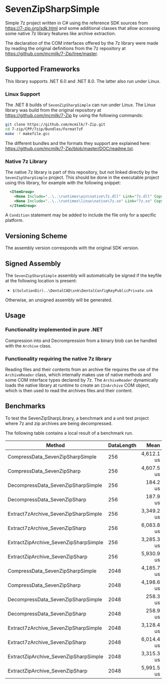 # SevenZipSharpSimple

Simple 7z project written in C# using the reference SDK sources from https://7-zip.org/sdk.html
and some additional classes that allow accessing some native 7z library features like
archive extraction.

The declaration of the COM interfaces offered by the 7z library were made by reading the 
original definitions from the 7z repository at https://github.com/mcmilk/7-Zip/tree/master.

## Supported Frameworks

This library supports .NET 6.0 and .NET 8.0. The latter also run under Linux.

### Linux Support

The .NET 8 builds of `SevenZipSharpSimple` can run under Linux. The Linux
library was build from the original repository at https://github.com/mcmilk/7-Zip
by using the following commands:

```bash
git clone https://github.com/mcmilk/7-Zip.git
cd 7-zip/CPP/7zip/Bundles/Format7zF
make -f makefile.gcc
```

The different bundles and the formats they support are explained
here: https://github.com/mcmilk/7-Zip/blob/master/DOC/readme.txt.

### Native 7z Library

The native 7z library is part of this repository, but not linked directly by the `SevenZipSharpSimple`
project. This should be done in the executable project using this library, for example with the following
snippet:

```xml
  <ItemGroup>
    <None Include="..\..\runtimes\win\native\7z.dll" Link="7z.dll" CopyToOutputDirectory="PreserveNewest" />
    <None Include="..\..\runtimes\linux\native\7z.so" Link="7z.so" CopyToOutputDirectory="PreserveNewest" />
  </ItemGroup>
```

A `Condition` statement may be added to include the file only for a specific platform.

## Versioning Scheme

The assembly version corresponds with the original SDK version.

## Signed Assembly

The `SevenZipSharpSimple` assembly will automatically be signed if the keyfile at the following location is present:
* `$(SolutionDir)..\DentalCAD\snk\DentalConfigKeyPublicPrivate.snk`

Otherwise, an unsigned assembly will be generated.

## Usage

### Functionality implemented in pure .NET

Compression into and Decrompression from a binary blob can be handled with the `Archive` class.

### Functionality requiring the native 7z library

Reading files and their contents from an archive file requires the use of the `ArchiveReader` class, which
internally makes use of native methods and some COM interface types declared by 7z.
The `ArchiveReader` dynamically loads the native library at runtime to create an `IInArchive` COM object,
which is then used to read the archives files and their content.

## Benchmarks

To test the SevenZipSharpLibrary, a benchmark and a unit test project where 7z and zip archives are being decompressed.

The following table contains a local result of a benchmark run.


|                                Method | DataLength |       Mean |     Error |    StdDev |     Median |
|-------------------------------------- |----------- |-----------:|----------:|----------:|-----------:|
|      CompressData_SevenZipSharpSimple |        256 | 4,612.1 us | 160.73 us | 473.93 us | 4,722.3 us |
|            CompressData_SevenZipSharp |        256 | 4,607.5 us | 102.22 us | 299.80 us | 4,646.6 us |
|    DecompressData_SevenZipSharpSimple |        256 |   184.2 us |   3.67 us |  10.35 us |   183.4 us |
|          DecompressData_SevenZipSharp |        256 |   187.9 us |   5.94 us |  16.15 us |   186.7 us |
|  Extract7zArchive_SevenZipSharpSimple |        256 | 3,349.2 us | 111.43 us | 328.56 us | 3,207.7 us |
|        Extract7zArchive_SevenZipSharp |        256 | 6,083.8 us | 119.90 us | 160.07 us | 6,039.9 us |
| ExtractZipArchive_SevenZipSharpSimple |        256 | 3,285.3 us |  64.53 us |  79.25 us | 3,283.9 us |
|       ExtractZipArchive_SevenZipSharp |        256 | 5,930.9 us |  76.66 us |  59.85 us | 5,928.1 us |
|      CompressData_SevenZipSharpSimple |       2048 | 4,185.7 us |  28.65 us |  23.92 us | 4,183.2 us |
|            CompressData_SevenZipSharp |       2048 | 4,198.6 us |  18.98 us |  17.75 us | 4,202.2 us |
|    DecompressData_SevenZipSharpSimple |       2048 |   258.3 us |   3.30 us |   3.08 us |   257.6 us |
|          DecompressData_SevenZipSharp |       2048 |   258.9 us |   2.14 us |   2.00 us |   259.2 us |
|  Extract7zArchive_SevenZipSharpSimple |       2048 | 3,128.4 us |  60.04 us |  71.47 us | 3,119.6 us |
|        Extract7zArchive_SevenZipSharp |       2048 | 6,014.4 us | 118.62 us | 158.35 us | 5,939.3 us |
| ExtractZipArchive_SevenZipSharpSimple |       2048 | 3,315.3 us |  65.52 us |  82.87 us | 3,316.6 us |
|       ExtractZipArchive_SevenZipSharp |       2048 | 5,991.5 us | 118.60 us | 141.18 us | 5,947.2 us |

